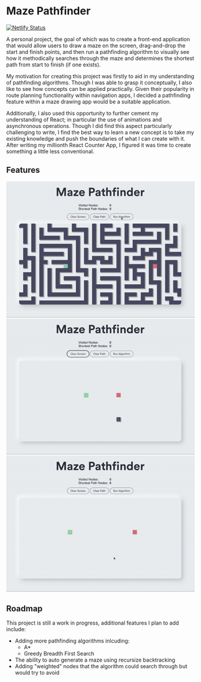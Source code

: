 # Maze Pathfinder

[![Netlify Status](https://api.netlify.com/api/v1/badges/f6432fa9-2248-413e-8242-bf1794ab3e65/deploy-status)](https://app.netlify.com/sites/maze-pathfinder/deploys)

A personal project, the goal of which was to create a front-end application that would allow users to draw a maze on the screen, drag-and-drop the start and finish points, and then run a pathfinding algorithm to visually see how it methodically searches through the maze and determines the shortest path from start to finish (if one exists).

My motivation for creating this project was firstly to aid in my understanding of pathfinding algorithms. Though I was able to grasp it conceptually, I also like to see how concepts can be applied practically. Given their popularity in route planning functionality within navigation apps, I decided a pathfinding feature within a maze drawing app would be a suitable application.

Additionally, I also used this opportunity to further cement my understanding of React; in particular the use of animations and asynchronous operations. Though I did find this aspect particularly challenging to write, I find the best way to learn a new concept is to take my existing knowledge and push the boundaries of what I can create with it. After writing my millionth React Counter App, I figured it was time to create something a little less conventional.

## Features

<img src="./public/images/complex-maze.gif">
<img src="./public/images/walls-maze.gif">
<img src="./public/images/drag-maze.gif">

## Roadmap

This project is still a work in progress, additional features I plan to add include:

- Adding more pathfinding algorithms inlcuding:
  - A\*
  - Greedy Breadth First Search
- The ability to auto generate a maze using recursize backtracking
- Adding "weighted" nodes that the algorithm could search through but would try to avoid
